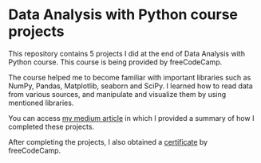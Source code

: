 # Data Analysis with Python course projects


This repository contains 5 projects I did at the end of Data Analysis with Python course. This course is being provided by freeCodeCamp.

The course helped me to become familiar with important libraries such as NumPy, Pandas, Matplotlib, seaborn and SciPy. I learned how to read data from various sources, and manipulate and visualize them by using mentioned libraries. 

You can access [my medium article](https://medium.com/@beratdincerr/data-analysis-with-python-certificate-by-freecodecamp-58ae12ee68cb) in which I provided a summary of how I completed these projects.

After completing the projects, I also obtained a [certificate](https://freecodecamp.org/certification/fcc32e45fc1-2229-4579-94ac-34a80a072386/data-analysis-with-python-v7) by freeCodeCamp.

